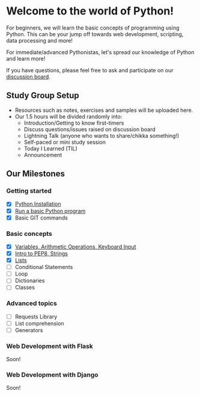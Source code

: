 # Welcome to the world of Python!
For beginners, we will learn the basic concepts of
programming using Python. This can be your jump off towards web development,
scripting, data processing and more!

For immediate/advanced Pythonistas, let's spread our knowledge of Python and learn more!

If you have questions, please feel free to ask and participate on our [discussion
board](https://www.meetup.com/Women-Who-Code-Manila/messages/boards/forum/24115536).

## Study Group Setup
* Resources such as notes, exercises and samples will be uploaded here.
* Our 1.5 hours will be divided randomly into:
    - Introduction/Getting to know first-timers
    - Discuss questions/issues raised on discussion board
    - Lightning Talk (anyone who wants to share/chikka something!)
    - Self-paced or mini study session
    - Today I Learned (TIL)
    - Announcement

## Our Milestones
### Getting started
- [X] [Python Installation](https://gitlab.com/Women-Who-Code-Manila/WWCodeManila-Python/blob/master/installation_guide.MD)
- [X] [Run a basic Python program](https://gitlab.com/Women-Who-Code-Manila/WWCodeManila-Python/blob/master/warm_up.MD)
- [X] Basic GIT commands

### Basic concepts
- [X] [Variables, Arithmetic Operations, Keyboard Input](https://gitlab.com/Women-Who-Code-Manila/WWCodeManila-Python/blob/master/discussions/discussion01.MD)
- [X] [Intro to PEP8, Strings](https://gitlab.com/Women-Who-Code-Manila/WWCodeManila-Python/blob/master/discussions/discussion02.MD)
- [X] [Lists](https://gitlab.com/Women-Who-Code-Manila/WWCodeManila-Python/blob/master/discussions/discussion03.MD)
- [ ] Conditional Statements
- [ ] Loop
- [ ] Dictionaries
- [ ] Classes

### Advanced topics
- [ ] Requests Library
- [ ] List comprehension
- [ ] Generators

### Web Development with Flask
Soon!

### Web Development with Django
Soon!